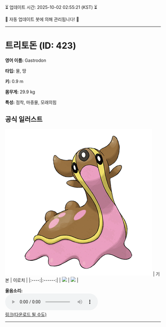 
⏳ 업데이트 시간: 2025-10-02 02:55:21 (KST) ⏳

🤖 자동 업데이트 봇에 의해 관리됩니다! 🤖

---

# 트리토돈 (ID: 423)
**영어 이름:** Gastrodon

**타입:** 물, 땅

**키:** 0.9 m

**몸무게:** 29.9 kg

**특성:** 점착, 마중물, 모래의힘

## 공식 일러스트
![](https://raw.githubusercontent.com/PokeAPI/sprites/master/sprites/pokemon/other/official-artwork/423.png)
| 기본 | 이로치 |
|:----:|:------:|
| <img src="http://play.pokemonshowdown.com/sprites/ani/gastrodon.gif" width="200"> | <img src="http://play.pokemonshowdown.com/sprites/ani-shiny/gastrodon.gif" width="200"> |

**울음소리:**<br><audio controls src="https://raw.githubusercontent.com/PokeAPI/cries/main/cries/pokemon/latest/423.ogg"></audio><br> [링크(다운로드 될 수도)](https://raw.githubusercontent.com/PokeAPI/cries/main/cries/pokemon/latest/423.ogg)


---
